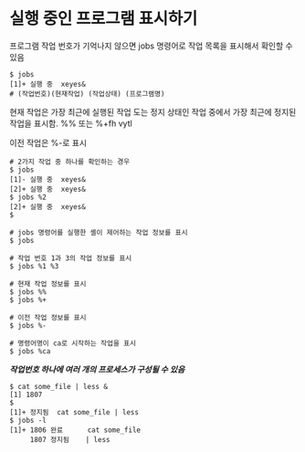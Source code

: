 # 실행 중인 프로그램 표시하기

프로그램 작업 번호가 기억나지 않으면 jobs 명령어로 작업 목록을 표시해서 확인할 수 있음

```shell
$ jobs
[1]+ 실행 중  xeyes&
# (작업번호)(현재작업) (작업상태) (프로그램명)
```

현재 작업은 가장 최근에 실행된 작업 도는 정지 상태인 작업 중에서 가장 최근에 정지된 작업을 표시함. %% 또는 %+fh vytl

이전 작업은 %-로 표시

```shell
# 2가지 작업 중 하나를 확인하는 경우
$ jobs
[1]- 실행 중  xeyes&
[2]+ 실행 중  xeyes&
$ jobs %2
[2]+ 실행 중  xeyes&
$
```

```shell
# jobs 명령어를 실행한 셸이 제어하는 작업 정보를 표시
$ jobs

# 작업 번호 1과 3의 작업 정보를 표시
$ jobs %1 %3

# 현재 작업 정보를 표시
$ jobs %%
$ jobs %+

# 이전 작업 정보를 표시
$ jobs %-

# 명령어명이 ca로 시작하는 작업을 표시
$ jobs %ca
```

***작업번호 하나에 여러 개의 프로세스가 구성될 수 있음***
```shell
$ cat some_file | less &
[1] 1807
$
[1]+ 정지됨  cat some_file | less 
$ jobs -l
[1]+ 1806 완료      cat some_file
     1807 정지됨    | less 
```